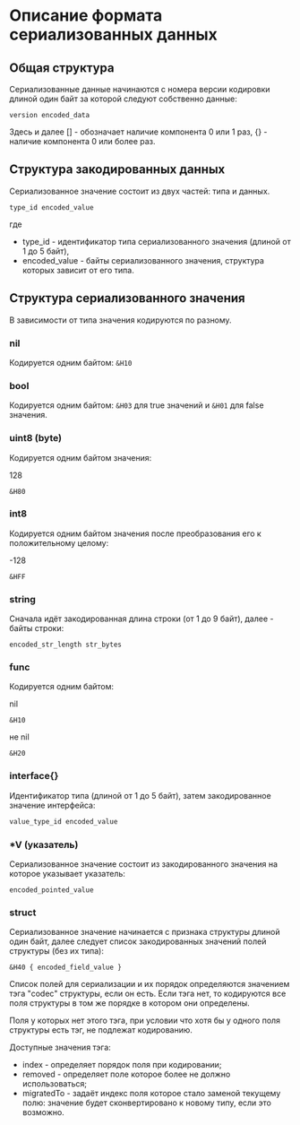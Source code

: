 # Описание формата сериализованных данных

## Общая структура

Сериализованные данные начинаются с номера версии кодировки длиной один байт за которой следуют
собственно данные:

```
version encoded_data
```

Здесь и далее [] - обозначает наличие компонента 0 или 1 раз, {} - наличие компонента 0 или более раз.

## Структура закодированных данных

Сериализованное значение состоит из двух частей: типа и данных.

```
type_id encoded_value
```

где 
- type_id - идентификатор типа сериализованного значения (длиной от 1 до 5 байт),
- encoded_value - байты сериализованного значения, структура которых зависит от его типа.

## Структура сериализованного значения

В зависимости от типа значения кодируются по разному.

### nil

Кодируется одним байтом: `&H10`

### bool

Кодируется одним байтом: `&H03` для true значений и `&H01` для false значения.

### uint8 (byte)

Кодируется одним байтом значения:

128
```
&H80
```

### int8

Кодируется одним байтом значения после преобразования его к положительному целому:

-128
```
&HFF
```

### string

Сначала идёт закодированная длина строки (от 1 до 9 байт), далее - байты строки:

```
encoded_str_length str_bytes
```

### func

Кодируется одним байтом:

nil
```
&H10
```

не nil
```
&H20
```

### interface{}

Идентификатор типа (длиной от 1 до 5 байт), затем закодированное значение интерфейса:

```go
value_type_id encoded_value
```

### *V (указатель)

Сериализованное значение состоит из закодированного значения на которое указывает указатель:

```
encoded_pointed_value
```

### struct

Сериализованное значение начинается с признака структуры длиной один байт, далее следует
список закодированных значений полей структуры (без их типа):

```
&H40 { encoded_field_value }
```

Список полей для сериализации и их порядок определяются значением тэга "codec" структуры, если он есть.
Если тэга нет, то кодируются все поля структуры в том же порядке в котором они определены. 

Поля у которых нет этого тэга, при условии что хотя бы у одного поля структуры есть тэг, не подлежат кодированию.

Доступные значения тэга:
- index - определяет порядок поля при кодировании;
- removed - определяет поле которое более не должно использоваться;
- migratedTo - задаёт индекс поля которое стало заменой текущему полю: 
  значение будет сконвертировано к новому типу, если это возможно.